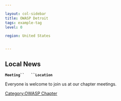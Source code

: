 ```yaml
---

layout: col-sidebar
title: OWASP Detroit
tags: example-tag
level: 0

region: United States


---
```

## Local News

**`Meeting``   ``Location`**

Everyone is welcome to join us at our chapter meetings.

[Category:OWASP Chapter](Category:OWASP_Chapter "wikilink")
